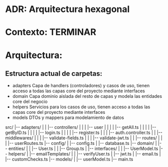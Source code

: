 # ADR: Arquitectura hexagonal

# Contexto: TERMINAR

# Arquitectura: 
## Estructura actual de carpetas:
- adapters
Capa de handlers (controladores) y casos de uso, tienen acceso a todas las capas core del proyecto mediante interfaces
- domain
Capa dominio aislada del resto de capas y modela las entidades core del negocio
- helpers
Servicios para los casos de uso, tienen acceso a todas las capas core del proyecto mediante interfaces
- models
DTOs y mappers para modelamiento de datos

src/
|-- adapters/
|   |   |-- controllers/
|   |   |   |-- user
|   |   |   |   |-- getAll.ts
|   |   |   |   |-- getByID.ts
|   |   |   |   |-- login.ts
|   |   |   |   |-- register.ts
|   |   |   |-- auth.controller.ts
|   |   |-- middlewares/
|   |   |   |-- validate-fields.ts
|   |   |   |-- validate-jwt.ts
|   |   |-- routes/
|   |   |   |-- userRoutes.ts
|-- config/
|   |-- config.ts
|   |-- database.ts
|-- domain/
|   |-- entities/
|   |   |-- User.ts
|   |   |-- Group.ts
|   |-- interfaces/
|   |   |-- UserModel.ts
|-- helpers/
|   |-- emailTemplates/
|   |   |-- verifyUser.ts
|   |-- jwt.ts
|   |-- email.ts
|   |-- customChecks.ts
|-- models/
|   |-- userModel.ts
|-- main.ts

